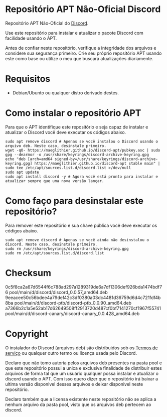 # Repositório APT Não-Oficial Discord
Repositório APT Não-Oficial do [Discord](https://discord.com).

Use este repositório para instalar e atualizar o pacote Discord com facilidade usando o APT.

Antes de confiar neste repositório, verifique a integridade dos arquivos e considere sua segurança primeiro. Crie seu próprio repositório APT usando este como base ou utilize o meu que buscará atualizações diariamente.

# Requisitos

* Debian/Ubunto ou qualquer distro derivado destes.

# Como instalar o repositório APT
Para que o APT identifique este repositório e seja capaz de instalar e atualizar o Discord você deve executar os códigos abaixo.
```shell
sudo apt remove discord # Apenas se você instalou o Discord usando o arquivo deb. Neste caso, desinstale primeiro.
wget -qO- https://maeglithier.github.io/discord-apt/pubkey.asc | sudo gpg --dearmor -o /usr/share/keyrings/discord-archive-keyring.gpg
echo "deb [arch=amd64 signed-by=/usr/share/keyrings/discord-archive-keyring.gpg] https://maeglithier.github.io/discord-apt stable main" | sudo tee /etc/apt/sources.list.d/discord.list >/dev/null
sudo apt update
sudo apt install discord -y # Agora você está pronto para instalar e atualizar sempre que uma nova versão lançar.
```

# Como faço para desinstalar este repositório?
Para remover este repositório e sua chave pública você deve executar os códigos abaixo.
```shell
sudo apt remove discord # Apenas se você ainda não desinstalou o discord. Neste caso, desinstale primeiro.
sudo rm /usr/share/keyrings/discord-archive-keyring.gpg
sudo rm /etc/apt/sources.list.d/discord.list
```

# Checksum
0c5f8ca2a67d6544f6c788ad297a1289319de6a7df1306def926bda1474bdf76  pool/main/d/discord/discord_0.0.57_amd64.deb  
9eeacee50c56bdee4a79def42c3df0380a03dc4481d36759d6d4c721fdf4b8ba  pool/main/d/discord-ptb/discord-ptb_0.0.90_amd64.deb  
a7366b2c1a5e52ab17d62649508ff2913720d487cf0bf7141270cf1967f55741  pool/main/d/discord-canary/discord-canary_0.0.428_amd64.deb  

# Copyright
O instalador do Discord (arquivos deb) são distribuidos sob os [Termos de serviço](https://discord.com/terms) ou qualquer outro termo ou licença usada pelo Discord.

Declaro que não tomo autoria pelos arquivos deb presentes na pasta pool e que este repositório possui a unica e exclusiva finalidade de distribuir estes arquivos de forma tal que um usuário qualquer possa instalar e atualizar o discord usando o APT. Com isso quero dizer que o repositório irá baixar a ultima versão disponivel desses arquivos e deixar disponivel neste repositório.

Declaro também que a licensa existente neste repositório não se aplica a nenhum arquivo da pasta pool, visto que os arquivos deb pertecem ao discord.